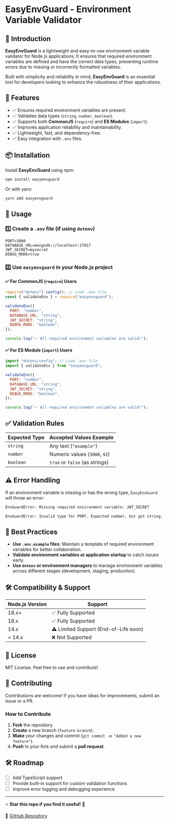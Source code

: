 # EasyEnvGuard - Environment Variable Validator

## 📌 Introduction

**EasyEnvGuard** is a lightweight and easy-to-use environment variable validator for Node.js applications. It ensures that required environment variables are defined and have the correct data types, preventing runtime errors due to missing or incorrectly formatted variables. 

Built with simplicity and reliability in mind, **EasyEnvGuard** is an essential tool for developers looking to enhance the robustness of their applications.

## 🚀 Features

- ✅ Ensures required environment variables are present.
- ✅ Validates data types (`string`, `number`, `boolean`).
- ✅ Supports both **CommonJS** (`require`) and **ES Modules** (`import`).
- ✅ Improves application reliability and maintainability.
- ✅ Lightweight, fast, and dependency-free.
- ✅ Easy integration with `.env` files.

## 📦 Installation

Install **EasyEnvGuard** using npm:

```sh
npm install easyenvguard
```

Or with yarn:

```sh
yarn add easyenvguard
```

## 🔧 Usage

### 1️⃣ Create a `.env` file (if using `dotenv`)

```env
PORT=3000
DATABASE_URL=mongodb://localhost:27017
JWT_SECRET=mysecret
DEBUG_MODE=true
```

### 2️⃣ Use `easyenvguard` in your Node.js project

#### ✅ **For CommonJS (`require`) Users**
```javascript
require("dotenv").config(); // Load .env file
const { validateEnv } = require("easyenvguard");

validateEnv({
  PORT: "number",
  DATABASE_URL: "string",
  JWT_SECRET: "string",
  DEBUG_MODE: "boolean",
});

console.log("✅ All required environment variables are valid!");
```

#### ✅ **For ES Module (`import`) Users**
```javascript
import "dotenv/config"; // Load .env file
import { validateEnv } from "easyenvguard";

validateEnv({
  PORT: "number",
  DATABASE_URL: "string",
  JWT_SECRET: "string",
  DEBUG_MODE: "boolean",
});

console.log("✅ All required environment variables are valid!");
```

## ✅ Validation Rules

| Expected Type | Accepted Values Example        |
| ------------- | ------------------------------ |
| `string`      | Any text (`"example"`)         |
| `number`      | Numeric values (`3000`, `42`)  |
| `boolean`     | `true` or `false` (as strings) |

## ⚠️ Error Handling

If an environment variable is missing or has the wrong type, `EasyEnvGuard` will throw an error:

```sh
EnvGuardError: Missing required environment variable: JWT_SECRET
```

```sh
EnvGuardError: Invalid type for PORT. Expected number, but got string.
```

## 📖 Best Practices

- **Use `.env.example` files**: Maintain a template of required environment variables for better collaboration.
- **Validate environment variables at application startup** to catch issues early.
- **Use `dotenv` or environment managers** to manage environment variables across different stages (development, staging, production).

## 🛠️ Compatibility & Support

| Node.js Version | Support |
|----------------|---------|
| 18.x+          | ✅ Fully Supported |
| 16.x          | ✅ Fully Supported |
| 14.x          | ⚠️ Limited Support (End-of-Life soon) |
| < 14.x        | ❌ Not Supported |

## 📜 License

MIT License. Feel free to use and contribute!

## 🤝 Contributing

Contributions are welcome! If you have ideas for improvements, submit an issue or a PR.

### How to Contribute
1. **Fork** the repository.
2. **Create** a new branch (`feature-branch`).
3. **Make** your changes and commit (`git commit -m "Added a new feature"`).
4. **Push** to your fork and submit a **pull request**.

## 🛠️ Roadmap
- [ ] Add TypeScript support
- [ ] Provide built-in support for custom validation functions
- [ ] Improve error logging and debugging experience

---

⭐ **Star this repo if you find it useful!** 🚀

🔗 [GitHub Repository](https://github.com/The-Somkene/easyEnvGuard)

